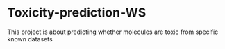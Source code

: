 # Toxicity-prediction-WS
This project is about predicting whether molecules are toxic from specific known datasets
